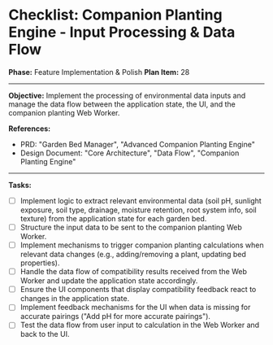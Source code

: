 # Checklist: Companion Planting Engine - Input Processing & Data Flow

**Phase:** Feature Implementation & Polish
**Plan Item:** 28

---

**Objective:** Implement the processing of environmental data inputs and manage the data flow between the application state, the UI, and the companion planting Web Worker.

**References:**
- PRD: "Garden Bed Manager", "Advanced Companion Planting Engine"
- Design Document: "Core Architecture", "Data Flow", "Companion Planting Engine"

---

**Tasks:**

- [ ] Implement logic to extract relevant environmental data (soil pH, sunlight exposure, soil type, drainage, moisture retention, root system info, soil texture) from the application state for each garden bed.
- [ ] Structure the input data to be sent to the companion planting Web Worker.
- [ ] Implement mechanisms to trigger companion planting calculations when relevant data changes (e.g., adding/removing a plant, updating bed properties).
- [ ] Handle the data flow of compatibility results received from the Web Worker and update the application state accordingly.
- [ ] Ensure the UI components that display compatibility feedback react to changes in the application state.
- [ ] Implement feedback mechanisms for the UI when data is missing for accurate pairings ("Add pH for more accurate pairings").
- [ ] Test the data flow from user input to calculation in the Web Worker and back to the UI.